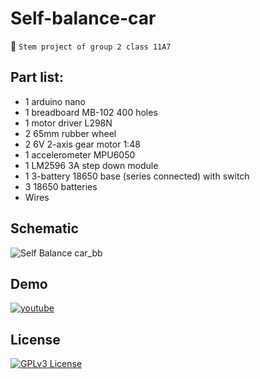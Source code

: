 # Self-balance-car
📌 `Stem project of group 2 class 11A7`
## Part list:
- 1 arduino nano
- 1 breadboard MB-102 400 holes
- 1 motor driver L298N
- 2 65mm rubber wheel
- 2 6V 2-axis gear motor 1:48
- 1 accelerometer MPU6050
- 1 LM2596 3A step down module
- 1 3-battery 18650 base (series connected) with switch
- 3 18650 batteries
- Wires
## Schematic
![Self Balance car_bb](https://github.com/user-attachments/assets/669eb8aa-81c4-47c8-9345-c67ae7ee04a5)
## Demo
[![youtube](https://img.shields.io/badge/▶_Youtube-red)](https://youtube.com/shorts/zwRVbybAC9I)
## License
[![GPLv3 License](https://img.shields.io/badge/License-GPL%20v3-yellow.svg)](https://github.com/DucPhan18/Self-balance-car/tree/main?tab=GPL-3.0-1-ov-file)
